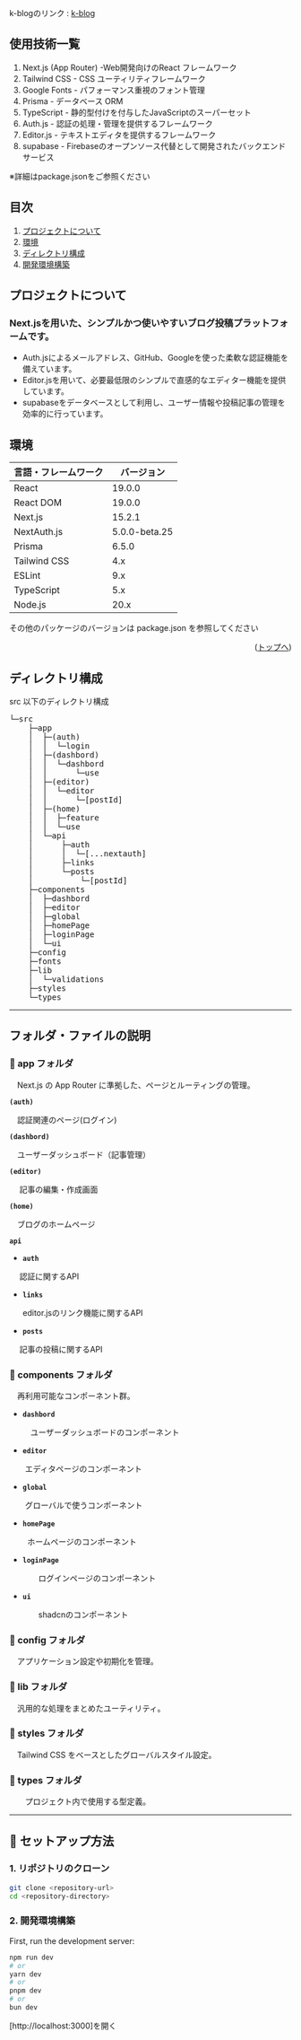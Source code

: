 k-blogのリンク : [k-blog](https://k-blog-sand.vercel.app/)

<div id="top"></div>

## 使用技術一覧

1. Next.js (App Router) -Web開発向けのReact フレームワーク
2. Tailwind CSS - CSS ユーティリティフレームワーク
3. Google Fonts - パフォーマンス重視のフォント管理
4. Prisma - データベース ORM
5. TypeScript - 静的型付けを付与したJavaScriptのスーパーセット
6. Auth.js - 認証の処理・管理を提供するフレームワーク
7. Editor.js - テキストエディタを提供するフレームワーク
8. supabase - Firebaseのオープンソース代替として開発されたバックエンドサービス

※詳細はpackage.jsonをご参照ください

## 目次

1. [プロジェクトについて](#プロジェクトについて)
2. [環境](#環境)
3. [ディレクトリ構成](#ディレクトリ構成)
4. [開発環境構築](#開発環境構築)

<!-- プロジェクトについて -->

## プロジェクトについて

### Next.jsを用いた、シンプルかつ使いやすいブログ投稿プラットフォームです。
- Auth.jsによるメールアドレス、GitHub、Googleを使った柔軟な認証機能を備えています。
- Editor.jsを用いて、必要最低限のシンプルで直感的なエディター機能を提供しています。
- supabaseをデータベースとして利用し、ユーザー情報や投稿記事の管理を効率的に行っています。

## 環境

<!-- 言語、フレームワーク、ミドルウェア、インフラの一覧とバージョンを記載 -->

| 言語・フレームワーク | バージョン    |
| -------------------- | ------------- |
| React                | 19.0.0        |
| React DOM            | 19.0.0        |
| Next.js              | 15.2.1        |
| NextAuth.js          | 5.0.0-beta.25 |
| Prisma               | 6.5.0         |
| Tailwind CSS         | 4.x           |
| ESLint               | 9.x           |
| TypeScript           | 5.x           |
| Node.js              | 20.x          |

その他のパッケージのバージョンは package.json を参照してください

<p align="right">(<a href="#top">トップへ</a>)</p>

## ディレクトリ構成

<!-- Treeコマンドを使ってディレクトリ構成を記載 -->

src 以下のディレクトリ構成

<pre>
└─src
    ├─app
    │  ├─(auth)
    │  │  └─login
    │  ├─(dashbord)
    │  │  └─dashbord
    │  │      └─use
    │  ├─(editor)
    │  │  └─editor
    │  │      └─[postId]
    │  ├─(home)
    │  │  ├─feature
    │  │  └─use
    │  └─api
    │      ├─auth
    │      │  └─[...nextauth]
    │      ├─links
    │      └─posts
    │          └─[postId]
    ├─components
    │  ├─dashbord
    │  ├─editor
    │  ├─global
    │  ├─homePage
    │  ├─loginPage
    │  └─ui
    ├─config
    ├─fonts
    ├─lib
    │  └─validations
    ├─styles
    └─types
</pre>

---

## フォルダ・ファイルの説明

### 📁 app フォルダ

　Next.js の App Router に準拠した、ページとルーティングの管理。

 **`(auth) `**
 
 　認証関連のページ(ログイン)
 
 **`(dashbord) `**
 
 　ユーザーダッシュボード（記事管理）
 
 **`(editor) `**
 
　 記事の編集・作成画面
 
 **`(home) `**
 
 　ブログのホームページ
 
 **`api`**
 
- **`auth`**
  
 　 認証に関するAPI
  
- **`links`**
  
  editor.jsのリンク機能に関するAPI
  
- **`posts`**
  
 　 記事の投稿に関するAPI
  


### 📁 components フォルダ

　再利用可能なコンポーネント群。

- **`dashbord`**
  
  　ユーザーダッシュボードのコンポーネント
  
- **`editor`**
  
 　　エディタページのコンポーネント
 
- **`global`**
  
 　　グローバルで使うコンポーネント
 
- **`homePage`**
  
 　　 ホームページのコンポーネント
  
- **`loginPage`**
  
  　　ログインページのコンポーネント
  
- **`ui`**
  
  　　shadcnのコンポーネント

### 📁 config フォルダ

　アプリケーション設定や初期化を管理。


### 📁 lib フォルダ

　汎用的な処理をまとめたユーティリティ。



### 📁 styles フォルダ

 　Tailwind CSS をベースとしたグローバルスタイル設定。


### 📁 types フォルダ

　　プロジェクト内で使用する型定義。




---

## 🔧 セットアップ方法

### 1. リポジトリのクローン

```bash
git clone <repository-url>
cd <repository-directory>


```

### 2. 開発環境構築

First, run the development server:

```bash
npm run dev
# or
yarn dev
# or
pnpm dev
# or
bun dev
```

[http://localhost:3000]を開く
